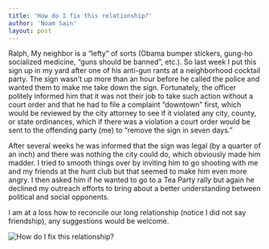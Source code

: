 ```yaml
---
title: 'How do I fix this relationship?'
author: 'Noam Sain'
layout: post
---
```


Ralph, My neighbor is a “lefty” of sorts (Obama bumper stickers, gung-ho socialized medicine, “guns should be banned”, etc.). So last week I put this sign up in my yard after one of his anti-gun rants at a neighborhood cocktail party. The sign wasn’t up more than an hour before he called the police and wanted them to make me take down the sign. Fortunately, the officer politely informed him that it was not their job to take such action without a court order and that he had to file a complaint “downtown” first, which would be reviewed by the city attorney to see if it violated any city, county, or state ordinances, which if there was a violation a court order would be sent to the offending party (me) to “remove the sign in seven days.”

After several weeks he was informed that the sign was legal (by a quarter of an inch) and there was nothing the city could do, which obviously made him madder. I tried to smooth things over by inviting him to go shooting with me and my friends at the hunt club but that seemed to make him even more angry. I then asked him if he wanted to go to a Tea Party rally but again he declined my outreach efforts to bring about a better understanding between political and social opponents.

I am at a loss how to reconcile our long relationship (notice I did not say friendship), any suggestions would be welcome.

![How do I fix this relationship?](https://3.bp.blogspot.com/_8aN4krk1nsk/TU1o2iPNjOI/AAAAAAAAAiU/AqOWdR5kprg/s1600/Sign%2Bfor%2BRalph.jpg "How do I fix this relationship?")
